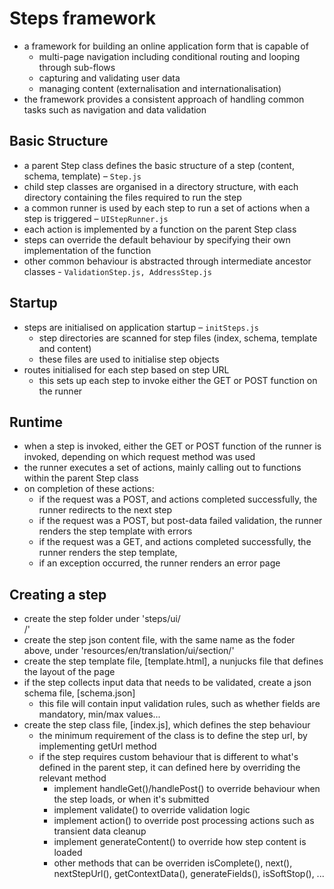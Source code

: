 # Steps framework
- a framework for building an online application form that is capable of
    - multi-page navigation including conditional routing and looping through sub-flows 
    - capturing and validating user data
    - managing content (externalisation and internationalisation)
- the framework provides a consistent approach of handling common tasks such as navigation and data validation 

## Basic Structure
- a parent Step class defines the basic structure of a step (content, schema, template) – `Step.js`
- child step classes are organised in a directory structure, with each directory containing the files required to run the step
- a common runner is used by each step to run a set of actions when a step is triggered – `UIStepRunner.js`
- each action is implemented by a function on the parent Step class 
- steps can override the default behaviour by specifying their own implementation of the function
- other common behaviour is abstracted through intermediate ancestor classes -  `ValidationStep.js, AddressStep.js`

## Startup
- steps are initialised on application startup – `initSteps.js`
    - step directories are scanned for step files (index, schema, template and content)
    - these files are used to initialise step objects    
- routes initialised for each step based on step URL
    - this sets up each step to invoke either the GET or POST function on the runner

## Runtime
- when a step is invoked, either the GET or POST function of the runner is invoked, depending on which request method was used 
- the runner executes a set of actions, mainly calling out to functions within the parent Step class
- on completion of these actions:
    - if the request was a POST, and actions completed successfully, the runner redirects to the next step
    - if the request was a POST, but post-data failed validation, the runner renders the step template with errors
    - if the request was a GET, and actions completed successfully, the runner renders the step template, 
    - if an exception occurred, the runner renders an error page

## Creating a step
- create the step folder under 'steps/ui/<section>/'
- create the step json content file, with the same name as the foder above, under 'resources/en/translation/ui/section/'
- create the step template file, [template.html], a nunjucks file that defines the layout of the page
- if the step collects input data that needs to be validated, create a json schema file, [schema.json]
    - this file will contain input validation rules, such as whether fields are mandatory, min/max values...
- create the step class file, [index.js], which defines the step behaviour
    - the minimum requirement of the class is to define the step url, by implementing getUrl method
    - if the step requires custom behaviour that is different to what's defined in the parent step, it can defined here by overriding the relevant method
        - implement handleGet()/handlePost() to override behaviour when the step loads, or when it's submitted
        - implement validate() to override validation logic
        - implement action() to override post processing actions such as transient data cleanup 
        - implement generateContent() to override how step content is loaded
        - other methods that can be overriden isComplete(), next(), nextStepUrl(), getContextData(), generateFields(), isSoftStop(), ...


